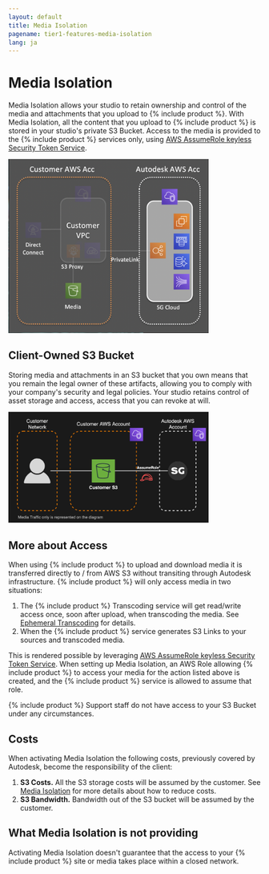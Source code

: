 ```yaml
---
layout: default
title: Media Isolation
pagename: tier1-features-media-isolation
lang: ja
---
```


# Media Isolation
Media Isolation allows your studio to retain ownership and control of the media and attachments that you upload to {% include product %}. With Media Isolation, all the content that you upload to {% include product %} is stored in your studio's private S3 Bucket. Access to the media is provided to the {% include product %} services only, using [AWS AssumeRole keyless Security Token Service](https://docs.aws.amazon.com/STS/latest/APIReference/API_AssumeRole.html).

<img alt="media-isolation-overview" src="../images/media-isolation-overview.png" width="400">

## Client-Owned S3 Bucket
Storing media and attachments in an S3 bucket that you own means that you remain the legal owner of these artifacts, allowing you to comply with your company's security and legal policies. Your studio retains control of asset storage and access, access that you can revoke at will.

<img alt="media-isolation-arch" src="../images/media-isolation-arch.png" width="400">

## More about Access
When using {% include product %} to upload and download media it is transferred directly to / from AWS S3 without transiting through Autodesk infrastructure. {% include product %} will only access media in two situations:
1. The {% include product %} Transcoding service will get read/write access once, soon after upload, when transcoding the media. See [Ephemeral Transcoding](../getting_started/about.md#ephemeral-transcoding) for details.
2. When the {% include product %} service generates S3 Links to your sources and transcoded media.

This is rendered possible by leveraging [AWS AssumeRole keyless Security Token Service](https://docs.aws.amazon.com/STS/latest/APIReference/API_AssumeRole.html). When setting up Media Isolation, an AWS Role allowing {% include product %} to access your media for the action listed above is created, and the {% include product %} service is allowed to assume that role.

{% include product %} Support staff do not have access to your S3 Bucket under any circumstances.

## Costs
When activating Media Isolation the following costs, previously covered by Autodesk, become the responsibility of the client:
1. **S3 Costs.** All the S3 storage costs will be assumed by the customer. See [Media Isolation](../setup/tuning.md) for more details about how to reduce costs.
2. **S3 Bandwidth.** Bandwidth out of the S3 bucket will be assumed by the customer.

## What Media Isolation is not providing
Activating Media Isolation doesn't guarantee that the access to your {% include product %} site or media takes place within a closed network. 